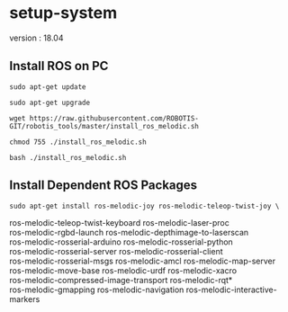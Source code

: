 # setup-system
version : 18.04

## Install ROS on PC
    sudo apt-get update
    
    sudo apt-get upgrade

    wget https://raw.githubusercontent.com/ROBOTIS-GIT/robotis_tools/master/install_ros_melodic.sh
    
    chmod 755 ./install_ros_melodic.sh 
    
    bash ./install_ros_melodic.sh

## Install Dependent ROS Packages
    sudo apt-get install ros-melodic-joy ros-melodic-teleop-twist-joy \
  ros-melodic-teleop-twist-keyboard ros-melodic-laser-proc \
  ros-melodic-rgbd-launch ros-melodic-depthimage-to-laserscan \
  ros-melodic-rosserial-arduino ros-melodic-rosserial-python \
  ros-melodic-rosserial-server ros-melodic-rosserial-client \
  ros-melodic-rosserial-msgs ros-melodic-amcl ros-melodic-map-server \
  ros-melodic-move-base ros-melodic-urdf ros-melodic-xacro \
  ros-melodic-compressed-image-transport ros-melodic-rqt* \
  ros-melodic-gmapping ros-melodic-navigation ros-melodic-interactive-markers
